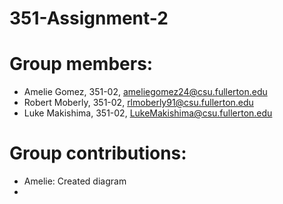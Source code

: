 # 351-Assignment-2

# Group members:
- Amelie Gomez, 351-02, ameliegomez24@csu.fullerton.edu
- Robert Moberly, 351-02, rlmoberly91@csu.fullerton.edu
- Luke Makishima, 351-02, LukeMakishima@csu.fullerton.edu

# Group contributions:
- Amelie: Created diagram 
- 
